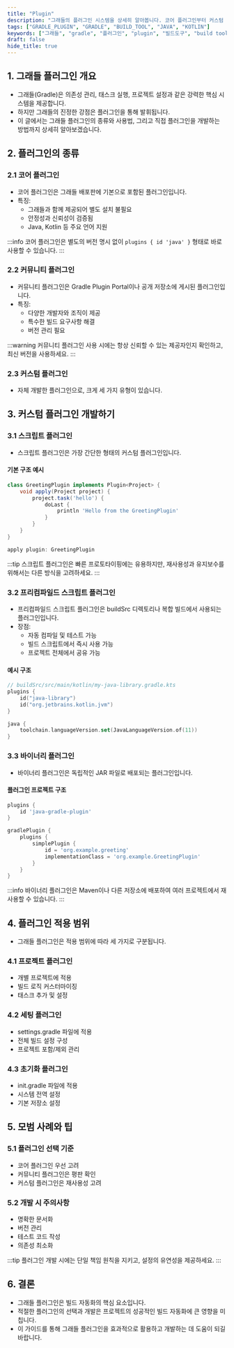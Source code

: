 ```yaml
---
title: "Plugin"
description: "그래들의 플러그인 시스템을 상세히 알아봅니다. 코어 플러그인부터 커스텀 플러그인 개발까지, 실제 예제와 함께 그래들 플러그인의 모든 것을 다룹니다. 빌드 자동화를 효율적으로 구현하고 싶은 개발자를 위한 실용적인 가이드입니다."
tags: ["GRADLE_PLUGIN", "GRADLE", "BUILD_TOOL", "JAVA", "KOTLIN"]
keywords: ["그래들", "gradle", "플러그인", "plugin", "빌드도구", "build tool", "빌드 자동화", "build automation", "코어플러그인", "core plugin", "커스텀플러그인", "custom plugin", "빌드스크립트", "build script", "그레이들", "그래이들"]
draft: false
hide_title: true
---
```


## 1. 그래들 플러그인 개요
- 그래들(Gradle)은 의존성 관리, 태스크 실행, 프로젝트 설정과 같은 강력한 핵심 시스템을 제공합니다. 
- 하지만 그래들의 진정한 강점은 플러그인을 통해 발휘됩니다. 
- 이 글에서는 그래들 플러그인의 종류와 사용법, 그리고 직접 플러그인을 개발하는 방법까지 상세히 알아보겠습니다.

## 2. 플러그인의 종류

### 2.1 코어 플러그인
- 코어 플러그인은 그래들 배포판에 기본으로 포함된 플러그인입니다.
- 특징:
	- 그래들과 함께 제공되어 별도 설치 불필요
	- 안정성과 신뢰성이 검증됨
	- Java, Kotlin 등 주요 언어 지원

:::info
코어 플러그인은 별도의 버전 명시 없이 `plugins { id 'java' }` 형태로 바로 사용할 수 있습니다.
:::

### 2.2 커뮤니티 플러그인
- 커뮤니티 플러그인은 Gradle Plugin Portal이나 공개 저장소에 게시된 플러그인입니다.
- 특징:
	- 다양한 개발자와 조직이 제공
	- 특수한 빌드 요구사항 해결
	- 버전 관리 필요

:::warning
커뮤니티 플러그인 사용 시에는 항상 신뢰할 수 있는 제공자인지 확인하고, 최신 버전을 사용하세요.
:::

### 2.3 커스텀 플러그인
- 자체 개발한 플러그인으로, 크게 세 가지 유형이 있습니다.

## 3. 커스텀 플러그인 개발하기

### 3.1 스크립트 플러그인
- 스크립트 플러그인은 가장 간단한 형태의 커스텀 플러그인입니다.

#### 기본 구조 예시
```groovy
class GreetingPlugin implements Plugin<Project> {
    void apply(Project project) {
        project.task('hello') {
            doLast {
                println 'Hello from the GreetingPlugin'
            }
        }
    }
}

apply plugin: GreetingPlugin
```

:::tip
스크립트 플러그인은 빠른 프로토타이핑에는 유용하지만, 재사용성과 유지보수를 위해서는 다른 방식을 고려하세요.
:::

### 3.2 프리컴파일드 스크립트 플러그인
- 프리컴파일드 스크립트 플러그인은 buildSrc 디렉토리나 복합 빌드에서 사용되는 플러그인입니다.
- 장점:
	- 자동 컴파일 및 테스트 가능
	- 빌드 스크립트에서 즉시 사용 가능
	- 프로젝트 전체에서 공유 가능

#### 예시 구조
```kotlin
// buildSrc/src/main/kotlin/my-java-library.gradle.kts
plugins {
    id("java-library")
    id("org.jetbrains.kotlin.jvm")
}

java {
    toolchain.languageVersion.set(JavaLanguageVersion.of(11))
}
```

### 3.3 바이너리 플러그인
- 바이너리 플러그인은 독립적인 JAR 파일로 배포되는 플러그인입니다.

#### 플러그인 프로젝트 구조
```groovy
plugins {
    id 'java-gradle-plugin'
}

gradlePlugin {
    plugins {
        simplePlugin {
            id = 'org.example.greeting'
            implementationClass = 'org.example.GreetingPlugin'
        }
    }
}
```

:::info
바이너리 플러그인은 Maven이나 다른 저장소에 배포하여 여러 프로젝트에서 재사용할 수 있습니다.
:::

## 4. 플러그인 적용 범위
- 그래들 플러그인은 적용 범위에 따라 세 가지로 구분됩니다.

### 4.1 프로젝트 플러그인
- 개별 프로젝트에 적용
- 빌드 로직 커스터마이징
- 태스크 추가 및 설정

### 4.2 세팅 플러그인
- settings.gradle 파일에 적용
- 전체 빌드 설정 구성
- 프로젝트 포함/제외 관리

### 4.3 초기화 플러그인
- init.gradle 파일에 적용
- 시스템 전역 설정
- 기본 저장소 설정

## 5. 모범 사례와 팁

### 5.1 플러그인 선택 기준
- 코어 플러그인 우선 고려
- 커뮤니티 플러그인은 평판 확인
- 커스텀 플러그인은 재사용성 고려

### 5.2 개발 시 주의사항
- 명확한 문서화
- 버전 관리
- 테스트 코드 작성
- 의존성 최소화

:::tip
플러그인 개발 시에는 단일 책임 원칙을 지키고, 설정의 유연성을 제공하세요.
:::

## 6. 결론
- 그래들 플러그인은 빌드 자동화의 핵심 요소입니다. 
- 적절한 플러그인의 선택과 개발은 프로젝트의 성공적인 빌드 자동화에 큰 영향을 미칩니다. 
- 이 가이드를 통해 그래들 플러그인을 효과적으로 활용하고 개발하는 데 도움이 되길 바랍니다.
